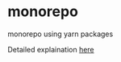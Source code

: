 # monorepo
monorepo using yarn packages


Detailed explaination [here](https://www.notion.so/Monorepo-setup-using-Yarn-workspaces-4b172502c8854e23a11ca2d0d72f64d3)
